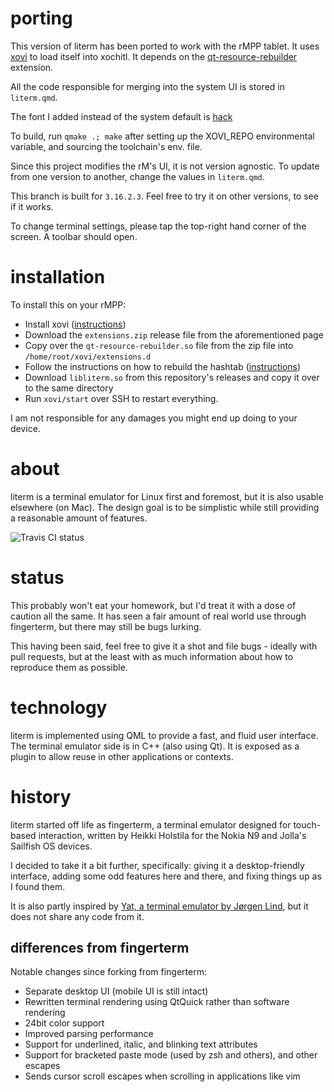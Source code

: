 # porting

This version of literm has been ported to work with the rMPP tablet. It uses [xovi](https://github.com/asivery/xovi)
to load itself into xochitl. It depends on the [qt-resource-rebuilder](https://github.com/asivery/rmpp-xovi-extensions/) extension.

All the code responsible for merging into the system UI is stored in `literm.qmd`.

The font I added instead of the system default is [hack](https://github.com/source-foundry/Hack)

To build, run `qmake .; make` after setting up the XOVI_REPO environmental variable, and sourcing the toolchain's env. file.

Since this project modifies the rM's UI, it is not version agnostic. To update from one version to another, change the values in `literm.qmd`.

This branch is built for `3.16.2.3`. Feel free to try it on other versions, to see if it works.

To change terminal settings, please tap the top-right hand corner of the screen. A toolbar should open.

# installation

To install this on your rMPP:

- Install xovi ([instructions](https://github.com/asivery/rmpp-xovi-extensions/blob/master/INSTALL.MD))
- Download the `extensions.zip` release file from the aforementioned page
- Copy over the `qt-resource-rebuilder.so` file from the zip file into `/home/root/xovi/extensions.d`
- Follow the instructions on how to rebuild the hashtab ([instructions](https://github.com/asivery/rmpp-xovi-extensions/blob/master/INSTALL.MD))
- Download `libliterm.so` from this repository's releases and copy it over to the same directory
- Run `xovi/start` over SSH to restart everything.

I am not responsible for any damages you might end up doing to your device.

# about

literm is a terminal emulator for Linux first and foremost, but it is also
usable elsewhere (on Mac). The design goal is to be simplistic while still
providing a reasonable amount of features.

![Travis CI status](https://travis-ci.org/rburchell/literm.svg?branch=master)

# status

This probably won't eat your homework, but I'd treat it with a dose of caution
all the same. It has seen a fair amount of real world use through fingerterm,
but there may still be bugs lurking.

This having been said, feel free to give it a shot and file bugs - ideally with
pull requests, but at the least with as much information about how to reproduce
them as possible.

# technology

literm is implemented using QML to provide a fast, and fluid user interface.
The terminal emulator side is in C++ (also using Qt). It is exposed as a plugin
to allow reuse in other applications or contexts.

# history

literm started off life as fingerterm, a terminal emulator designed for
touch-based interaction, written by Heikki Holstila for the Nokia N9 and Jolla's
Sailfish OS devices.

I decided to take it a bit further, specifically: giving it a desktop-friendly
interface, adding some odd features here and there, and fixing things up as I
found them.

It is also partly inspired by [Yat, a terminal emulator by Jørgen
Lind](https://github.com/jorgen/yat), but it does not share any code from it.

## differences from fingerterm

Notable changes since forking from fingerterm:

* Separate desktop UI (mobile UI is still intact)
* Rewritten terminal rendering using QtQuick rather than software rendering
* 24bit color support
* Improved parsing performance
* Support for underlined, italic, and blinking text attributes
* Support for bracketed paste mode (used by zsh and others), and other escapes
* Sends cursor scroll escapes when scrolling in applications like vim

